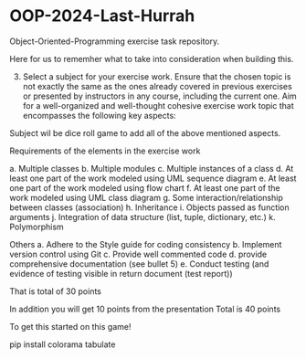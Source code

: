 # OOP-2024-Last-Hurrah
 Object-Oriented-Programming exercise task repository. 


Here for us to rememher what to take into consideration when building this.

3.	Select a subject for your exercise work. Ensure that the chosen topic is not exactly the same as the ones already covered in previous exercises or presented by instructors in any course, including the current one. Aim for a well-organized and well-thought cohesive exercise work topic that encompasses the following key aspects:

Subject wil be dice roll game to add all of the above mentioned aspects.



Requirements of the elements in the exercise work

a. Multiple classes
b. Multiple modules
c. Multiple instances of a class
d. At least one part of the work modeled using UML sequence diagram
e. At least one part of the work modeled using flow chart
f. At least one part of the work modeled using UML class diagram
g. Some interaction/relationship between classes (association)
h. Inheritance
i. Objects passed as function arguments
j. Integration of data structure (list, tuple, dictionary, etc.)
k. Polymorphism


Others
a. Adhere to the Style guide for coding consistency
b. Implement version control using Git
c. Provide well commented code
d. provide comprehensive documentation (see bullet 5)
e. Conduct testing (and evidence of testing visible in return document (test report))

That is total of 30 points

In addition you will get 10 points from the presentation
Total is 40 points


To get this started on this game!

pip install colorama tabulate

